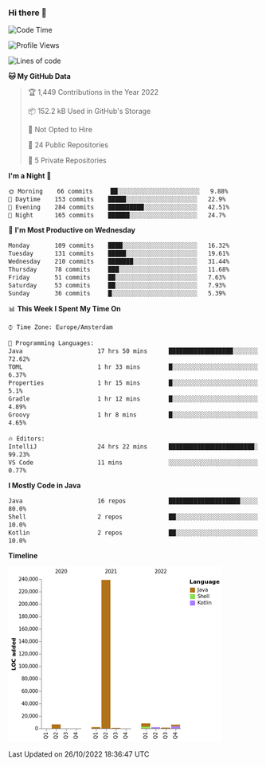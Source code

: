 ### Hi there 👋


<!--START_SECTION:waka-->
![Code Time](http://img.shields.io/badge/Code%20Time-2%2C563%20hrs%2022%20mins-blue)

![Profile Views](http://img.shields.io/badge/Profile%20Views-0-blue)

![Lines of code](https://img.shields.io/badge/From%20Hello%20World%20I%27ve%20Written-266%20Thousand%20lines%20of%20code-blue)

**🐱 My GitHub Data** 

> 🏆 1,449 Contributions in the Year 2022
 > 
> 📦 152.2 kB Used in GitHub's Storage 
 > 
> 🚫 Not Opted to Hire
 > 
> 📜 24 Public Repositories 
 > 
> 🔑 5 Private Repositories  
 > 
**I'm a Night 🦉** 

```text
🌞 Morning    66 commits     ██░░░░░░░░░░░░░░░░░░░░░░░   9.88% 
🌆 Daytime    153 commits    █████░░░░░░░░░░░░░░░░░░░░   22.9% 
🌃 Evening    284 commits    ██████████░░░░░░░░░░░░░░░   42.51% 
🌙 Night      165 commits    ██████░░░░░░░░░░░░░░░░░░░   24.7%

```
📅 **I'm Most Productive on Wednesday** 

```text
Monday       109 commits    ████░░░░░░░░░░░░░░░░░░░░░   16.32% 
Tuesday      131 commits    █████░░░░░░░░░░░░░░░░░░░░   19.61% 
Wednesday    210 commits    ███████░░░░░░░░░░░░░░░░░░   31.44% 
Thursday     78 commits     ███░░░░░░░░░░░░░░░░░░░░░░   11.68% 
Friday       51 commits     ██░░░░░░░░░░░░░░░░░░░░░░░   7.63% 
Saturday     53 commits     ██░░░░░░░░░░░░░░░░░░░░░░░   7.93% 
Sunday       36 commits     █░░░░░░░░░░░░░░░░░░░░░░░░   5.39%

```


📊 **This Week I Spent My Time On** 

```text
⌚︎ Time Zone: Europe/Amsterdam

💬 Programming Languages: 
Java                     17 hrs 50 mins      ██████████████████░░░░░░░   72.62% 
TOML                     1 hr 33 mins        █░░░░░░░░░░░░░░░░░░░░░░░░   6.37% 
Properties               1 hr 15 mins        █░░░░░░░░░░░░░░░░░░░░░░░░   5.1% 
Gradle                   1 hr 12 mins        █░░░░░░░░░░░░░░░░░░░░░░░░   4.89% 
Groovy                   1 hr 8 mins         █░░░░░░░░░░░░░░░░░░░░░░░░   4.65%

🔥 Editors: 
IntelliJ                 24 hrs 22 mins      ████████████████████████░   99.23% 
VS Code                  11 mins             ░░░░░░░░░░░░░░░░░░░░░░░░░   0.77%

```

**I Mostly Code in Java** 

```text
Java                     16 repos            ████████████████████░░░░░   80.0% 
Shell                    2 repos             ██░░░░░░░░░░░░░░░░░░░░░░░   10.0% 
Kotlin                   2 repos             ██░░░░░░░░░░░░░░░░░░░░░░░   10.0%

```


**Timeline**

![Chart not found](https://raw.githubusercontent.com/powercasgamer/powercasgamer/master/charts/bar_graph.png) 


 Last Updated on 26/10/2022 18:36:47 UTC
<!--END_SECTION:waka-->
